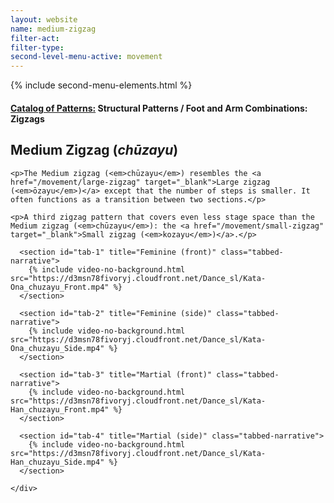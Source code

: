```yaml
---
layout: website
name: medium-zigzag
filter-act:
filter-type:
second-level-menu-active: movement
---
```

{% include second-menu-elements.html %}

<main class="page-content">
  <div class="text-container">
    <h4><a href="/movement/">Catalog of Patterns:</a> Structural Patterns / Foot and Arm Combinations: Zigzags</h4>
    <h2>Medium Zigzag (<em>chūzayu</em>)</h2>

    <p>The Medium zigzag (<em>chūzayu</em>) resembles the <a href="/movement/large-zigzag" target="_blank">Large zigzag (<em>ōzayu</em>)</a> except that the number of steps is smaller. It often functions as a transition between two sections.</p>

    <p>A third zigzag pattern that covers even less stage space than the Medium zigzag (<em>chūzayu</em>): the <a href="/movement/small-zigzag" target="_blank">Small zigzag (<em>kozayu</em>)</a>.</p>

  </div>


<div class="tabs-container">
  <div class="tabs-container__links">
    <div class="wrapper">
      <div id="tabs"></div>
    </div>
  </div>
  <div class="tabs-container__content">
    <div class="wrapper">

      <section id="tab-1" title="Feminine (front)" class="tabbed-narrative">
        {% include video-no-background.html src="https://d3msn78fivoryj.cloudfront.net/Dance_sl/Kata-Ona_chuzayu_Front.mp4" %}
      </section>

      <section id="tab-2" title="Feminine (side)" class="tabbed-narrative">
        {% include video-no-background.html src="https://d3msn78fivoryj.cloudfront.net/Dance_sl/Kata-Ona_chuzayu_Side.mp4" %}
      </section>

      <section id="tab-3" title="Martial (front)" class="tabbed-narrative">
        {% include video-no-background.html src="https://d3msn78fivoryj.cloudfront.net/Dance_sl/Kata-Han_chuzayu_Front.mp4" %}
      </section>

      <section id="tab-4" title="Martial (side)" class="tabbed-narrative">
        {% include video-no-background.html src="https://d3msn78fivoryj.cloudfront.net/Dance_sl/Kata-Han_chuzayu_Side.mp4" %}
      </section>

    </div>
  </div>
</div>
</main>
